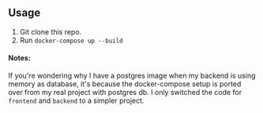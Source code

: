 ## Usage

1. Git clone this repo.
2. Run `docker-compose up --build`

#### Notes:

If you're wondering why I have a postgres image when my backend is using memory as database, it's because the docker-compose setup is ported over from my real project with postgres db.  I only switched the code for `frontend` and `backend` to a simpler project.
